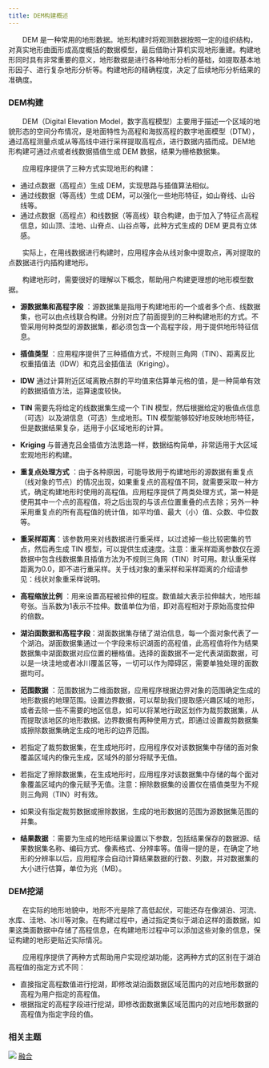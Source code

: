 ```yaml
---
title: DEM构建概述
---
```


　　DEM 是一种常用的地形数据。地形构建时将观测数据按照一定的组织结构，对真实地形曲面形成高度概括的数据模型，最后借助计算机实现地形重建。构建地形同时具有非常重要的意义，地形数据是进行各种地形分析的基础，如提取基本地形因子、进行复杂地形分析等。构建地形的精确程度，决定了后续地形分析结果的准确度。

### DEM构建

　　DEM（Digital Elevation Model，数字高程模型）主要用于描述一个区域的地貌形态的空间分布情况，是地面特性为高程和海拔高程的数字地面模型（DTM），通过高程测量点或从等高线中进行采样提取高程点，进行数据内插而成。DEM地形构建可通过点或者线数据插值生成 DEM 数据，结果为栅格数据集。

　　应用程序提供了三种方式实现地形的构建：

  - 通过点数据（高程点）生成 DEM，实现思路与插值算法相似。 
  - 通过线数据（等高线）生成 DEM，可以强化一些地形特征，如山脊线、山谷线等。 
  - 通过点数据（高程点）和线数据（等高线）联合构建，由于加入了特征点高程信息，如山顶、洼地、山脊点、山谷点等，此种方式生成的 DEM 更具有立体感。 

　　实际上，在用线数据进行构建时，应用程序会从线对象中提取点，再对提取的点数据进行内插构建地形。

　　构建地形时，需要很好的理解以下概念，帮助用户构建更理想的地形模型数据。

  - **源数据集和高程字段** ：源数据集是指用于构建地形的一个或者多个点、线数据集，也可以由点线联合构建。分别对应了前面提到的三种构建地形的方式。不管采用何种类型的源数据集，都必须包含一个高程字段，用于提供地形特征信息。

  - **插值类型** ：应用程序提供了三种插值方式，不规则三角网（TIN）、距离反比权重插值法（IDW）和克吕金插值法（Kriging）。

   - **IDW** 通过计算附近区域离散点群的平均值来估算单元格的值，是一种简单有效的数据插值方法，运算速度较快。 
   - **TIN** 需要先将给定的线数据集生成一个 TIN 模型，然后根据给定的极值点信息（可选）以及湖信息（可选）生成地形。TIN 模型能够较好地反映地形特征，但是数据结果复杂，适用于小区域地形的计算。 
   - **Kriging** 与普通克吕金插值方法思路一样，数据结构简单，非常适用于大区域宏观地形的构建。 

 - **重复点处理方式** ：由于各种原因，可能导致用于构建地形的源数据有重复点（线对象的节点）的情况出现，如果重复点的高程值不同，就需要采取一种方式，确定构建地形时使用的高程值。应用程序提供了两类处理方式，第一种是使用其中一个点的高程值，将之后出现的与该点位置重叠的点去除；另外一种采用重复点的所有高程值的统计值，如平均值、最大（小）值、众数、中位数等。

  - **重采样距离**：该参数用来对线数据进行重采样，以过滤掉一些比较密集的节点，然后再生成  TIN 模型，可以提供生成速度。注意：重采样距离参数仅在源数据中包含线数据集且插值方法为不规则三角网（TIN）时可用。默认重采样距离为0.0，即不进行重采样。关于线对象的重采样和采样距离的介绍请参见：线状对象重采样说明。

  - **高程缩放比例** ：用来设置高程被拉伸的程度。数值越大表示拉伸越大，地形越夸张。当系数为1表示不拉伸。数值单位为倍，即对高程相对于原始高度拉伸的倍数。

  - **湖泊面数据和高程字段**：湖面数据集存储了湖泊信息，每一个面对象代表了一个湖泊。湖面数据集通过一个字段来标识湖面的高程值，此高程值将作为结果数据集中湖面数据对应位置的栅格值。选择的面数据不一定代表湖面数据，可以是一块洼地或者冰川覆盖区等，一切可以作为障碍区，需要单独处理的面数据均可。

  - **范围数据** ：范围数据为二维面数据，应用程序根据边界对象的范围确定生成的地形数据的地理范围。设置边界数据，可以帮助我们提取感兴趣区域的地形，或者去除一些不需要的地区信息，如可以将某地行政区划作为裁剪数据集，从而提取该地区的地形数据。边界数据有两种使用方式，即通过设置裁剪数据集或擦除数据集确定生成的地形的边界范围。

   - 若指定了裁剪数据集，在生成地形时，应用程序仅对该数据集中存储的面对象覆盖区域内的像元生成，区域外的部分将赋予无值。 
   - 若指定了擦除数据集，在生成地形时，应用程序对该数据集中存储的每个面对象覆盖区域内的像元赋予无值。注意：擦除数据集的设置仅在插值类型为不规则三角网（TIN）时有效。 
   - 如果没有指定裁剪数据或擦除数据，生成的地形数据的范围为源数据集范围的并集。 

  - **结果数据** ：需要为生成的地形结果设置以下参数，包括结果保存的数据源、结果数据集名称、编码方式、像素格式、分辨率等。值得一提的是，在确定了地形的分辨率以后，应用程序会自动计算结果数据的行数、列数，并对数据集的大小进行估算，单位为兆（MB）。



### DEM挖湖

　　在实际的地形地貌中，地形不光是除了高低起伏，可能还存在像湖泊、河流、水库、洼地、冰川等对象。在构建过程中，通过指定类似于湖泊这样的面数据，如果这类面数据中存储了高程信息，在构建地形过程中可以添加这些对象的信息，保证构建的地形更贴近实际情况。

　　应用程序提供了两种方式帮助用户实现挖湖功能，这两种方式的区别在于湖泊高程值的指定方式不同：

  - 直接指定高程数值进行挖湖，即修改湖泊面数据区域范围内的对应地形数据的高程为用户指定的高程值。 
  - 根据指定的高程字段进行挖湖，即修改面数据集区域范围内的对应地形数据的高程值为指定字段的值。 


### 相关主题

![](img/smalltitle.png) [融合](Datafuse.html)



